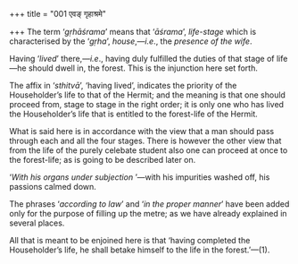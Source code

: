 +++
title = "001 एवङ् गृहाश्रमे"

+++
The term ‘*gṛhāśrama*’ means that ‘*āśrama*’, *life-stage* which is
characterised by the ‘*gṛha*’, *house*,—*i.e*., the *presence of the
wife*.

Having ‘*lived*’ there,—*i.e*., having duly fulfilled the duties of that
stage of life—he should dwell in, the forest. This is the injunction
here set forth.

The affix in ‘*sthitvā*’, ‘having lived’, indicates the priority of the
Householder’s life to that of the Hermit; and the meaning is that one
should proceed from, stage to stage in the right order; it is only one
who has lived the Householder’s life that is entitled to the forest-life
of the Hermit.

What is said here is in accordance with the view that a man should pass
through each and all the four stages. There is however the other view
that from the life of the purely celebate student also one can proceed
at once to the forest-life; as is going to be described later on.

‘*With* *his* *organs under subjection* ’—with his impurities washed
off, his passions calmed down.

The phrases ‘*according to law*’ and ‘*in the proper manner*’ have been
added only for the purpose of filling up the metre; as we have already
explained in several places.

All that is meant to be enjoined here is that ‘having completed the
Householder’s life, he shall betake himself to the life in the
forest.’—(1).


